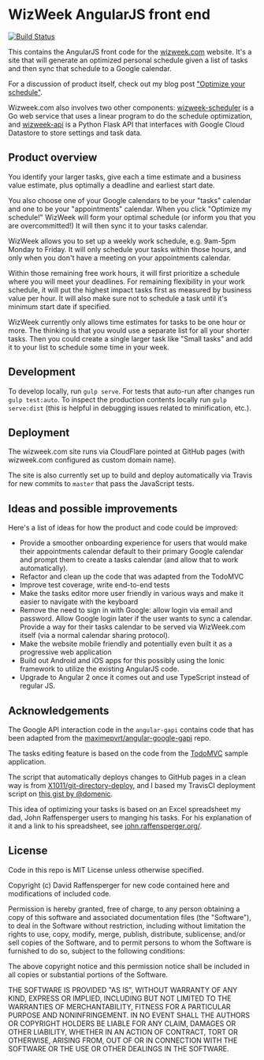 # WizWeek AngularJS front end

[![Build Status](https://travis-ci.org/draffensperger/wizweek-web.svg?branch=master)](https://travis-ci.org/draffensperger/wizweek-web)

This contains the AngularJS front code for the [wizweek.com](https://wizweek.com)
website. It's a site that will generate an optimized personal schedule given a
list of tasks and then sync that schedule to a Google calendar.

For a discussion of product itself, check out my blog post ["Optimize
your schedule"](https://davidraff.com/optimize-your-schedule/).

Wizweek.com also involves two other components:
[wizweek-scheduler](github.com/draffensperger/wizweek-scheduler) is a Go web
service that uses a linear program to do the schedule optimization, and 
[wizweek-api](github.com/draffensperger/wizweek-api) is a Python Flask API that
interfaces with Google Cloud Datastore to store settings and task data.

## Product overview

You identify your larger tasks, give each a time estimate and a business value 
estimate, plus optimally a deadline and earliest start date.

You also choose one of your Google calendars to be your "tasks" calendar and one 
to be your "appointments" calendar.
When you click "Optimize my schedule!" WizWeek will form your optimal schedule
(or inform you that you are overcommitted!) It will then sync it to your tasks
calendar.

WizWeek allows you to set up a weekly work schedule, e.g. 9am-5pm Monday to Friday.
It will only schedule your tasks within those hours, and only when you don't have 
a meeting on your appointments calendar.

Within those remaining free work hours, it will first prioritize a schedule where 
you will meet your deadlines. For remaining flexibility in your work schedule, it will put the highest impact tasks first as measured by business value per hour. It will also make sure not to schedule a task until it's minimum start date if specified.

WizWeek currently only allows time estimates for tasks to be one hour or more. The thinking is that you would use a separate list for all your shorter tasks. Then you could create a single larger task like "Small tasks" and add it to your list to schedule some time in your week.

## Development

To develop locally, run `gulp serve`. For tests that auto-run after changes run
`gulp test:auto`. To inspect the production contents locally run `gulp
serve:dist` (this is helpful in debugging issues related to minification, etc.).

## Deployment 

The wizweek.com site runs via CloudFlare pointed at GitHub pages (with
    wizweek.com configured as custom domain name).

The site is also currently set up to build and deploy automatically via Travis 
for new commits to `master` that pass the JavaScript tests.

## Ideas and possible improvements

Here's a list of ideas for how the product and code could be improved:

- Provide a smoother onboarding experience for users that would make their
appointments calendar default to their primary Google calendar and prompt them
to create a tasks calendar (and allow that to work automatically).
- Refactor and clean up the code that was adapted from the TodoMVC
- Improve test coverage, write end-to-end tests
- Make the tasks editor more user friendly in various ways and make it easier to
navigate with the keyboard
- Remove the need to sign in with Google: allow login via email and password.
Allow Google login later if the user wants to sync a calendar. Provide a way for
their tasks calendar to be served via WizWeek.com itself (via a normal calendar
    sharing protocol).
- Make the website mobile friendly and potentially even built it as a
progressive web application
- Build out Android and iOS apps for this possibly using the Ionic framework to
utilize the existing AngularJS code.
- Upgrade to Angular 2 once it comes out and use TypeScript instead of regular
JS.

## Acknowledgements

The Google API interaction code in the `angular-gapi` contains code that has
been adapted from the [maximepvrt/angular-google-gapi](https://github.com/maximepvrt/angular-google-gapi) repo.

The tasks editing feature is based on the code from the
[TodoMVC](https://github.com/tastejs/todomvc) sample application.

The script that automatically deploys changes to GitHub pages in a clean way is
from
[X1011/git-directory-deploy](https://github.com/X1011/git-directory-deploy),
and I based my TravisCI deployment script on 
[this gist by @domenic](https://gist.github.com/domenic/ec8b0fc8ab45f39403dd).

This idea of optimizing your tasks is based on an Excel spreadsheet my dad, John
Raffensperger users to manging his tasks. For his explanation of it and a link
to his spreadsheet, see [john.raffensperger.org/](http://john.raffensperger.org/).

## License

Code in this repo is MIT License unless otherwise specified.

Copyright (c) David Raffensperger for new code contained here and modifications 
of included code.

Permission is hereby granted, free of charge, to any person obtaining a copy of this software and associated documentation files (the "Software"), to deal in the Software without restriction, including without limitation the rights to use, copy, modify, merge, publish, distribute, sublicense, and/or sell copies of the Software, and to permit persons to whom the Software is furnished to do so, subject to the following conditions:

The above copyright notice and this permission notice shall be included in all copies or substantial portions of the Software.

THE SOFTWARE IS PROVIDED "AS IS", WITHOUT WARRANTY OF ANY KIND, EXPRESS OR IMPLIED, INCLUDING BUT NOT LIMITED TO THE WARRANTIES OF MERCHANTABILITY, FITNESS FOR A PARTICULAR PURPOSE AND NONINFRINGEMENT. IN NO EVENT SHALL THE AUTHORS OR COPYRIGHT HOLDERS BE LIABLE FOR ANY CLAIM, DAMAGES OR OTHER LIABILITY, WHETHER IN AN ACTION OF CONTRACT, TORT OR OTHERWISE, ARISING FROM, OUT OF OR IN CONNECTION WITH THE SOFTWARE OR THE USE OR OTHER DEALINGS IN THE SOFTWARE.
